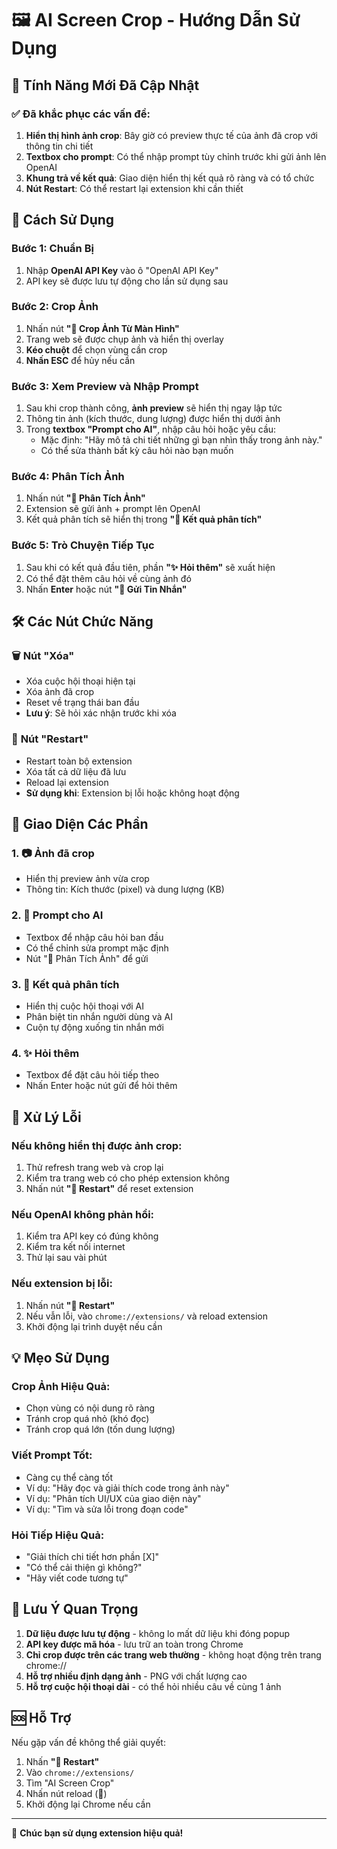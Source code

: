 # 🖼️ AI Screen Crop - Hướng Dẫn Sử Dụng

## 🎯 Tính Năng Mới Đã Cập Nhật

### ✅ **Đã khắc phục các vấn đề:**
1. **Hiển thị hình ảnh crop**: Bây giờ có preview thực tế của ảnh đã crop với thông tin chi tiết
2. **Textbox cho prompt**: Có thể nhập prompt tùy chỉnh trước khi gửi ảnh lên OpenAI
3. **Khung trả về kết quả**: Giao diện hiển thị kết quả rõ ràng và có tổ chức
4. **Nút Restart**: Có thể restart lại extension khi cần thiết

## 🚀 Cách Sử Dụng

### Bước 1: Chuẩn Bị
1. Nhập **OpenAI API Key** vào ô "OpenAI API Key"
2. API key sẽ được lưu tự động cho lần sử dụng sau

### Bước 2: Crop Ảnh
1. Nhấn nút **"📸 Crop Ảnh Từ Màn Hình"**
2. Trang web sẽ được chụp ảnh và hiển thị overlay
3. **Kéo chuột** để chọn vùng cần crop
4. **Nhấn ESC** để hủy nếu cần

### Bước 3: Xem Preview và Nhập Prompt
1. Sau khi crop thành công, **ảnh preview** sẽ hiển thị ngay lập tức
2. Thông tin ảnh (kích thước, dung lượng) được hiển thị dưới ảnh
3. Trong **textbox "Prompt cho AI"**, nhập câu hỏi hoặc yêu cầu:
   - Mặc định: "Hãy mô tả chi tiết những gì bạn nhìn thấy trong ảnh này."
   - Có thể sửa thành bất kỳ câu hỏi nào bạn muốn

### Bước 4: Phân Tích Ảnh
1. Nhấn nút **"🚀 Phân Tích Ảnh"**
2. Extension sẽ gửi ảnh + prompt lên OpenAI
3. Kết quả phân tích sẽ hiển thị trong **"💬 Kết quả phân tích"**

### Bước 5: Trò Chuyện Tiếp Tục
1. Sau khi có kết quả đầu tiên, phần **"✨ Hỏi thêm"** sẽ xuất hiện
2. Có thể đặt thêm câu hỏi về cùng ảnh đó
3. Nhấn **Enter** hoặc nút **"💬 Gửi Tin Nhắn"**

## 🛠️ Các Nút Chức Năng

### 🗑️ **Nút "Xóa"**
- Xóa cuộc hội thoại hiện tại
- Xóa ảnh đã crop
- Reset về trạng thái ban đầu
- **Lưu ý**: Sẽ hỏi xác nhận trước khi xóa

### 🔄 **Nút "Restart"** 
- Restart toàn bộ extension
- Xóa tất cả dữ liệu đã lưu
- Reload lại extension
- **Sử dụng khi**: Extension bị lỗi hoặc không hoạt động

## 📱 Giao Diện Các Phần

### 1. **📷 Ảnh đã crop**
- Hiển thị preview ảnh vừa crop
- Thông tin: Kích thước (pixel) và dung lượng (KB)

### 2. **💬 Prompt cho AI**
- Textbox để nhập câu hỏi ban đầu
- Có thể chỉnh sửa prompt mặc định
- Nút "🚀 Phân Tích Ảnh" để gửi

### 3. **💬 Kết quả phân tích**
- Hiển thị cuộc hội thoại với AI
- Phân biệt tin nhắn người dùng và AI
- Cuộn tự động xuống tin nhắn mới

### 4. **✨ Hỏi thêm**
- Textbox để đặt câu hỏi tiếp theo
- Nhấn Enter hoặc nút gửi để hỏi thêm

## 🔧 Xử Lý Lỗi

### **Nếu không hiển thị được ảnh crop:**
1. Thử refresh trang web và crop lại
2. Kiểm tra trang web có cho phép extension không
3. Nhấn nút **"🔄 Restart"** để reset extension

### **Nếu OpenAI không phản hồi:**
1. Kiểm tra API key có đúng không
2. Kiểm tra kết nối internet
3. Thử lại sau vài phút

### **Nếu extension bị lỗi:**
1. Nhấn nút **"🔄 Restart"**
2. Nếu vẫn lỗi, vào `chrome://extensions/` và reload extension
3. Khởi động lại trình duyệt nếu cần

## 💡 Mẹo Sử Dụng

### **Crop Ảnh Hiệu Quả:**
- Chọn vùng có nội dung rõ ràng
- Tránh crop quá nhỏ (khó đọc)
- Tránh crop quá lớn (tốn dung lượng)

### **Viết Prompt Tốt:**
- Càng cụ thể càng tốt
- Ví dụ: "Hãy đọc và giải thích code trong ảnh này"
- Ví dụ: "Phân tích UI/UX của giao diện này"
- Ví dụ: "Tìm và sửa lỗi trong đoạn code"

### **Hỏi Tiếp Hiệu Quả:**
- "Giải thích chi tiết hơn phần [X]"
- "Có thể cải thiện gì không?"
- "Hãy viết code tương tự"

## 📝 Lưu Ý Quan Trọng

1. **Dữ liệu được lưu tự động** - không lo mất dữ liệu khi đóng popup
2. **API key được mã hóa** - lưu trữ an toàn trong Chrome
3. **Chỉ crop được trên các trang web thường** - không hoạt động trên trang chrome:// 
4. **Hỗ trợ nhiều định dạng ảnh** - PNG với chất lượng cao
5. **Hỗ trợ cuộc hội thoại dài** - có thể hỏi nhiều câu về cùng 1 ảnh

## 🆘 Hỗ Trợ

Nếu gặp vấn đề không thể giải quyết:
1. Nhấn **"🔄 Restart"** 
2. Vào `chrome://extensions/`
3. Tìm "AI Screen Crop" 
4. Nhấn nút reload (🔄)
5. Khởi động lại Chrome nếu cần

---

🎉 **Chúc bạn sử dụng extension hiệu quả!**